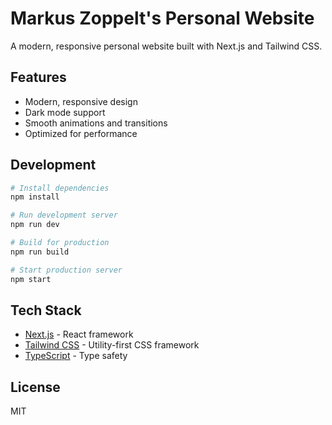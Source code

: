 # Markus Zoppelt's Personal Website

A modern, responsive personal website built with Next.js and Tailwind CSS.

## Features

- Modern, responsive design
- Dark mode support
- Smooth animations and transitions
- Optimized for performance

## Development

```bash
# Install dependencies
npm install

# Run development server
npm run dev

# Build for production
npm run build

# Start production server
npm start
```

## Tech Stack

- [Next.js](https://nextjs.org/) - React framework
- [Tailwind CSS](https://tailwindcss.com/) - Utility-first CSS framework
- [TypeScript](https://www.typescriptlang.org/) - Type safety

## License

MIT 